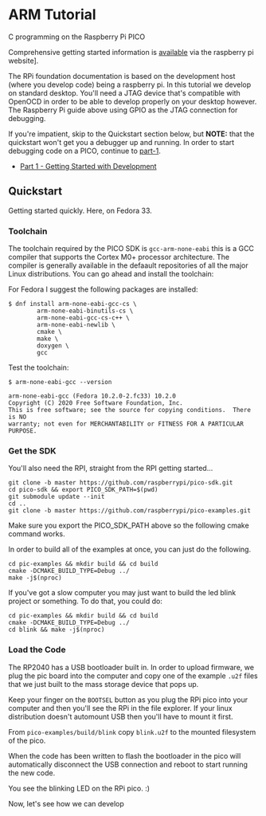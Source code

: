 # ARM Tutorial

C programming on the Raspberry Pi PICO

Comprehensive getting started information is [available](https://datasheets.raspberrypi.org/pico/getting_started_with_pico.pdf) via the raspberry pi website].

The RPi foundation documentation is based on the development host (where you develop code) being a raspberry pi. In this tutorial we develop on standard desktop. You'll need a JTAG device that's compatible with OpenOCD in order to be able to develop properly on your desktop however. The Raspberry Pi guide above using GPIO as the JTAG connection for debugging.

If you're impatient, skip to the Quickstart section below, but **NOTE:** that the quickstart won't get you a debugger up and running. In order to start debugging code on a PICO, continue to [part-1](part-1-development-getting-started/readme.md).

- [Part 1 - Getting Started with Development](part-1-development-getting-started/readme.md)

## Quickstart

Getting started quickly. Here, on Fedora 33.

### Toolchain

The toolchain required by the PICO SDK is `gcc-arm-none-eabi` this is a GCC compiler that supports the Cortex M0+ processor architecture. The compiler is generally available in the defaault repositories of all the major Linux distributions. You can go ahead and install the toolchain:

For Fedora I suggest the following packages are installed:

```
$ dnf install arm-none-eabi-gcc-cs \
        arm-none-eabi-binutils-cs \
        arm-none-eabi-gcc-cs-c++ \
        arm-none-eabi-newlib \
        cmake \
        make \
        doxygen \
        gcc
```

Test the toolchain:

```
$ arm-none-eabi-gcc --version

arm-none-eabi-gcc (Fedora 10.2.0-2.fc33) 10.2.0
Copyright (C) 2020 Free Software Foundation, Inc.
This is free software; see the source for copying conditions.  There is NO
warranty; not even for MERCHANTABILITY or FITNESS FOR A PARTICULAR PURPOSE.
```

### Get the SDK

You'll also need the RPI, straight from the RPI getting started...

```
git clone -b master https://github.com/raspberrypi/pico-sdk.git
cd pico-sdk && export PICO_SDK_PATH=$(pwd)
git submodule update --init
cd ..
git clone -b master https://github.com/raspberrypi/pico-examples.git
```

Make sure you export the PICO_SDK_PATH above so the following cmake command works.

In order to build all of the examples at once, you can just do the following.

```
cd pic-examples && mkdir build && cd build
cmake -DCMAKE_BUILD_TYPE=Debug ../
make -j$(nproc)
```

If you've got a slow computer you may just want to build the led blink project or something. To do that, you could do:

```
cd pic-examples && mkdir build && cd build
cmake -DCMAKE_BUILD_TYPE=Debug ../
cd blink && make -j$(nproc)
```

### Load the Code

The RP2040 has a USB bootloader built in. In order to upload firmware, we plug the pic board into the computer and copy one of the example `.u2f` files that we just built to the mass storage device that pops up.

Keep your finger on the `BOOTSEL` button as you plug the RPi pico into your computer and then you'll see the RPi in the file explorer. If your linux distribution doesn't automount USB then you'll have to mount it first.

From `pico-examples/build/blink` copy `blink.u2f` to the mounted filesystem of the pico.

When the code has been written to flash the bootloader in the pico will automatically disconnect the USB connection and reboot to start running the new code.

You see the blinking LED on the RPi pico. :)

Now, let's see how we can develop

